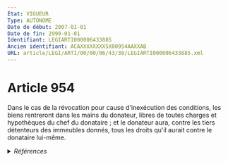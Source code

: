```yaml
---
État: VIGUEUR
Type: AUTONOME
Date de début: 2007-01-01
Date de fin: 2999-01-01
Identifiant: LEGIARTI000006433885
Ancien identifiant: ACAXXXXXXXX5X00954AAXXAB
URL: article/LEGI/ARTI/00/00/06/43/38/LEGIARTI000006433885.xml
---
```


<h1>Article 954</h1>

Dans le cas de la révocation pour cause d'inexécution des conditions, les biens
rentreront dans les mains du donateur, libres de toutes charges et hypothèques
du chef du donataire ; et le donateur aura, contre les tiers détenteurs des
immeubles donnés, tous les droits qu'il aurait contre le donataire lui-même.


<details>
  <summary><em>Références</em></summary>

  <h2>Articles faisant référence à l'article</h2>
  
  <ul>
    <li>
      <a href="https://legal.tricoteuses.fr//redirection/LEGIARTI000006284843?vers=git&vers=legifrance">LOI n° 2006-728 du 23 juin 2006 portant réforme des successions et des libéralités - article 9 ENTIEREMENT_MODIF</a> MODIFICATION cible
    </li>
  </ul>
  
  <h2>Références faites par l'article</h2>
  
  <ul>
    <li>
      2006-06-23 MODIFICATION source <a href="https://legal.tricoteuses.fr//redirection/LEGIARTI000006284843?vers=git&vers=legifrance">LOI n° 2006-728 du 23 juin 2006 portant réforme des successions et des libéralités - article 9 ENTIEREMENT_MODIF</a>
    </li>
    <li>
      2999-01-01 CITATION cible <a href="https://legal.tricoteuses.fr//redirection/LEGIARTI000006434847?vers=git&vers=legifrance">Code civil - article 1046 AUTONOME VIGUEUR, en vigueur depuis le 2007-01-01</a>
    </li>
    <li>
      2999-01-01 CITATION cible <a href="https://legal.tricoteuses.fr//redirection/LEGIARTI000032042913?vers=git&vers=legifrance">Code général des impôts - article 1961 AUTONOME VIGUEUR, en vigueur depuis le 2016-10-01</a>
    </li>
    <li>
      CODIFICATION source Loi 1803-05-03
    </li>
  </ul>
</details>

